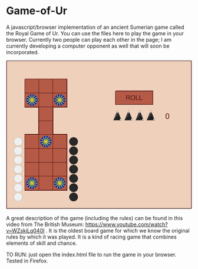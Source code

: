 # Game-of-Ur
A javascript/browser implementation of an ancient Sumerian game called the Royal Game of Ur. You can use the files here to play the game in your browser. Currently two people can play each other in the page; I am currently developing a computer opponent as well that will soon be incorporated.

![alt text](https://raw.githubusercontent.com/nicholasharris/Game-of-Ur/master/ur_screenshot.png)

A great description of the game (including the rules) can be found in this video from The British Museum: https://www.youtube.com/watch?v=WZskjLq040I . It is the oldest board game for which we know the original rules by which it was played. It is a kind of racing game that combines elements of skill and chance. 

TO RUN: just open the index.html file to run the game in your browser. Tested in Firefox. 
